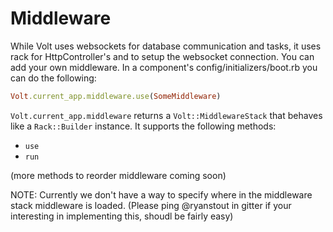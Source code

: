 # Middleware

While Volt uses websockets for database communication and tasks, it uses rack for HttpController's and to setup the websocket connection.  You can add your own middleware.  In a component's config/initializers/boot.rb you can do the following:

```ruby
Volt.current_app.middleware.use(SomeMiddleware)
```

```Volt.current_app.middleware``` returns a ```Volt::MiddlewareStack``` that behaves like a ```Rack::Builder``` instance.  It supports the following methods:

- ```use```
- ```run```

(more methods to reorder middleware coming soon)

NOTE: Currently we don't have a way to specify where in the middleware stack middleware is loaded.  (Please ping @ryanstout in gitter if your interesting in implementing this, shoudl be fairly easy)
